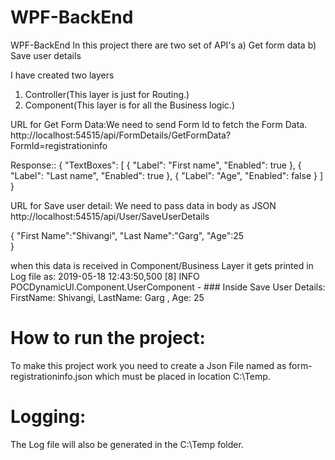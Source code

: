 # WPF-BackEnd
WPF-BackEnd
In this project there are two set of API's
a) Get form data 
b) Save user details

I have created two layers 
1. Controller(This layer is just for Routing.)
2. Component(This layer is for all the Business logic.)

URL for Get Form Data:We need to send Form Id to fetch the Form Data.
http://localhost:54515/api/FormDetails/GetFormData?FormId=registrationinfo

Response::
{
    "TextBoxes": [
        {
            "Label": "First name",
            "Enabled": true
        },
        {
            "Label": "Last name",
            "Enabled": true
        },
        {
            "Label": "Age",
            "Enabled": false
        }
    ]
}

URL for Save user detail: We need to pass data in body as JSON
http://localhost:54515/api/User/SaveUserDetails

{
	"First Name":"Shivangi",
	"Last Name":"Garg",
	"Age":25	
}

when this data is received in Component/Business Layer it gets printed in Log file as:
2019-05-18 12:43:50,500 [8] INFO  POCDynamicUI.Component.UserComponent - ### Inside Save User Details: FirstName: Shivangi, LastName: Garg , Age: 25 

# How to run the project:
To make this project work you need to create a Json File named as form-registrationinfo.json which must be placed in location C:\Temp.

# Logging:
The Log file will also be generated in the C:\Temp folder.
